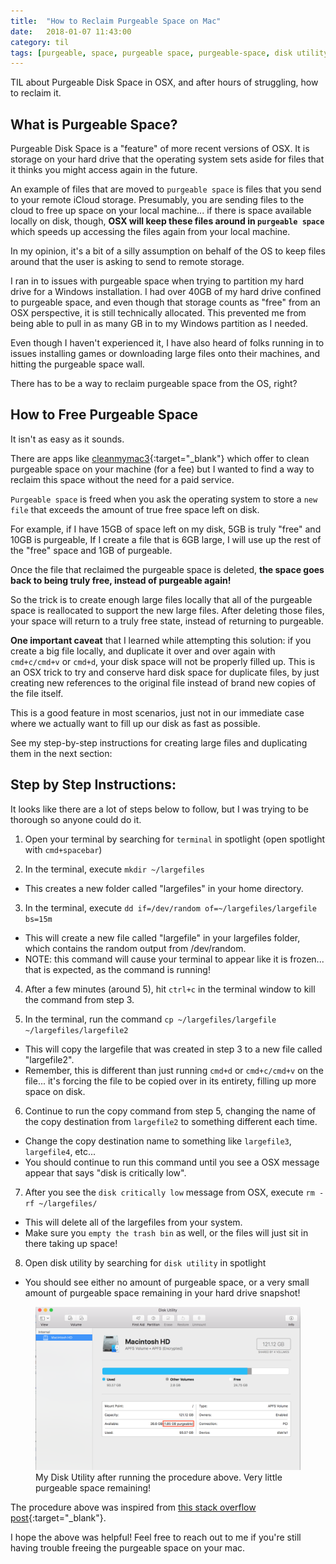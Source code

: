 ```yaml
---
title:  "How to Reclaim Purgeable Space on Mac"
date:   2018-01-07 11:43:00
category: til
tags: [purgeable, space, purgeable space, purgeable-space, disk utility, disk, hard disk, hard drive, memory, storage, cleanmymac3, clean, my, mac]
---
```


TIL about Purgeable Disk Space in OSX, and after hours of struggling, how to reclaim it.

## What is Purgeable Space?

Purgeable Disk Space is a "feature" of more recent versions of OSX. It is storage on your hard drive that the operating system sets aside for files that it thinks you might access again in the future.

An example of files that are moved to `purgeable space` is files that you send to your remote iCloud storage. Presumably, you are sending files to the cloud to free up space on your local machine... if there is space available locally on disk, though, **OSX will keep these files around in `purgeable space`** which speeds up accessing the files again from your local machine.

In my opinion, it's a bit of a silly assumption on behalf of the OS to keep files around that the user is asking to send to remote storage.

I ran in to issues with purgeable space when trying to partition my hard drive for a Windows installation. I had over 40GB of my hard drive confined to purgeable space, and even though that storage counts as "free" from an OSX perspective, it is still technically allocated. This prevented me from being able to pull in as many GB in to my Windows partition as I needed.

Even though I haven't experienced it, I have also heard of folks running in to issues installing games or downloading large files onto their machines, and hitting the purgeable space wall.

There has to be a way to reclaim purgeable space from the OS, right?

## How to Free Purgeable Space

It isn't as easy as it sounds.

There are apps like [cleanmymac3][cmm]{:target="_blank"} which offer to clean purgeable space on your machine (for a fee) but I wanted to find a way to reclaim this space without the need for a paid service.

`Purgeable space` is freed when you ask the operating system to store a `new file` that exceeds the amount of true free space left on disk.

For example, if I have 15GB of space left on my disk, 5GB is truly "free" and 10GB is purgeable, If I create a file that is 6GB large, I will use up the rest of the "free" space and 1GB of purgeable.

Once the file that reclaimed the purgeable space is deleted, **the space goes back to being truly free, instead of purgeable again!**

So the trick is to create enough large files locally that all of the purgeable space is reallocated to support the new large files. After deleting those files, your space will return to a truly free state, instead of returning to purgeable.

**One important caveat** that I learned while attempting this solution: if you create a big file locally, and duplicate it over and over again with `cmd+c/cmd+v` or `cmd+d`, your disk space will not be properly filled up. This is an OSX trick to try and conserve hard disk space for duplicate files, by just creating new references to the original file instead of brand new copies of the file itself.

This is a good feature in most scenarios, just not in our immediate case where we actually want to fill up our disk as fast as possible.

See my step-by-step instructions for creating large files and duplicating them in the next section:

## Step by Step Instructions:

It looks like there are a lot of steps below to follow, but I was trying to be thorough so anyone could do it.



1. Open your terminal by searching for `terminal` in spotlight (open spotlight with `cmd+spacebar`)

2. In the terminal, execute `mkdir ~/largefiles`
  - This creates a new folder called "largefiles" in your home directory.

3. In the terminal, execute `dd if=/dev/random of=~/largefiles/largefile bs=15m`
  - This will create a new file called "largefile" in your largefiles folder, which contains the random output from /dev/random.
  - NOTE: this command will cause your terminal to appear like it is frozen... that is expected, as the command is running!

4. After a few minutes (around 5), hit `ctrl+c` in the terminal window to kill the command from step 3.

5. In the terminal, run the command `cp ~/largefiles/largefile ~/largefiles/largefile2`
  - This will copy the largefile that was created in step 3 to a new file called "largefile2".
  - Remember, this is different than just running `cmd+d` or `cmd+c/cmd+v` on the file... it's forcing the file to be copied over in its entirety, filling up more space on disk.

6. Continue to run the copy command from step 5, changing the name of the copy destination from `largefile2` to something different each time.
  - Change the copy destination name to something like `largefile3`, `largefile4`, etc...
  - You should continue to run this command until you see a OSX message appear that says "disk is critically low".

7. After you see the `disk critically low` message from OSX, execute `rm -rf ~/largefiles/`
  - This will delete all of the largefiles from your system.
  - Make sure you `empty the trash bin` as well, or the files will just sit in there taking up space!

8. Open disk utility by searching for `disk utility` in spotlight
  - You should see either no amount of purgeable space, or a very small amount of purgeable space remaining in your hard drive snapshot!

<figure>
  <img src="/assets/images/PurgeableSpace.png">
  <figcaption>My Disk Utility after running the procedure above. Very little purgeable space remaining!</figcaption>
</figure>

The procedure above was inspired from [this stack overflow post][so]{:target="_blank"}.

I hope the above was helpful! Feel free to reach out to me if you're still having trouble freeing the purgeable space on your mac.

[cmm]: https://macpaw.com/store/cleanmymac
[so]: https://apple.stackexchange.com/questions/254676/how-do-i-clear-the-purgeable-area-on-my-disk
